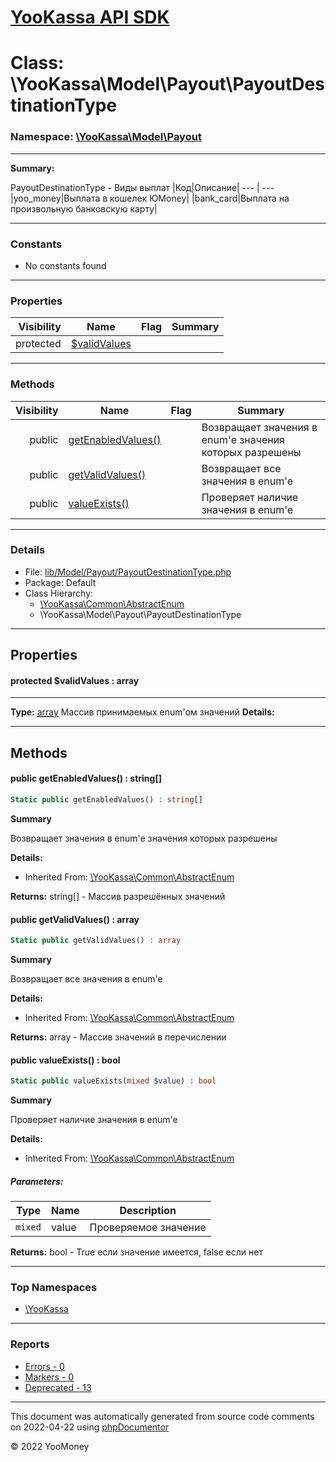 # [YooKassa API SDK](../home.md)

# Class: \YooKassa\Model\Payout\PayoutDestinationType
### Namespace: [\YooKassa\Model\Payout](../namespaces/yookassa-model-payout.md)
---
**Summary:**

PayoutDestinationType - Виды выплат
|Код|Описание|
--- | ---
|yoo_money|Выплата в кошелек ЮMoney|
|bank_card|Выплата на произвольную банковскую карту|


---
### Constants
* No constants found

---
### Properties
| Visibility | Name | Flag | Summary |
| ----------:| ---- | ---- | ------- |
| protected | [$validValues](../classes/YooKassa-Model-Payout-PayoutDestinationType.md#property_validValues) |  |  |

---
### Methods
| Visibility | Name | Flag | Summary |
| ----------:| ---- | ---- | ------- |
| public | [getEnabledValues()](../classes/YooKassa-Common-AbstractEnum.md#method_getEnabledValues) |  | Возвращает значения в enum'е значения которых разрешены |
| public | [getValidValues()](../classes/YooKassa-Common-AbstractEnum.md#method_getValidValues) |  | Возвращает все значения в enum'e |
| public | [valueExists()](../classes/YooKassa-Common-AbstractEnum.md#method_valueExists) |  | Проверяет наличие значения в enum'e |

---
### Details
* File: [lib/Model/Payout/PayoutDestinationType.php](../../lib/Model/Payout/PayoutDestinationType.php)
* Package: Default
* Class Hierarchy: 
  * [\YooKassa\Common\AbstractEnum](../classes/YooKassa-Common-AbstractEnum.md)
  * \YooKassa\Model\Payout\PayoutDestinationType

---
## Properties
<a name="property_validValues"></a>
#### protected $validValues : array
---
**Type:** <a href="../array"><abbr title="array">array</abbr></a>
Массив принимаемых enum&#039;ом значений
**Details:**



---
## Methods
<a name="method_getEnabledValues" class="anchor"></a>
#### public getEnabledValues() : string[]

```php
Static public getEnabledValues() : string[]
```

**Summary**

Возвращает значения в enum'е значения которых разрешены

**Details:**
* Inherited From: [\YooKassa\Common\AbstractEnum](../classes/YooKassa-Common-AbstractEnum.md)

**Returns:** string[] - Массив разрешённых значений


<a name="method_getValidValues" class="anchor"></a>
#### public getValidValues() : array

```php
Static public getValidValues() : array
```

**Summary**

Возвращает все значения в enum'e

**Details:**
* Inherited From: [\YooKassa\Common\AbstractEnum](../classes/YooKassa-Common-AbstractEnum.md)

**Returns:** array - Массив значений в перечислении


<a name="method_valueExists" class="anchor"></a>
#### public valueExists() : bool

```php
Static public valueExists(mixed $value) : bool
```

**Summary**

Проверяет наличие значения в enum'e

**Details:**
* Inherited From: [\YooKassa\Common\AbstractEnum](../classes/YooKassa-Common-AbstractEnum.md)

##### Parameters:
| Type | Name | Description |
| ---- | ---- | ----------- |
| <code lang="php">mixed</code> | value  | Проверяемое значение |

**Returns:** bool - True если значение имеется, false если нет



---

### Top Namespaces

* [\YooKassa](../namespaces/yookassa.md)

---

### Reports
* [Errors - 0](../reports/errors.md)
* [Markers - 0](../reports/markers.md)
* [Deprecated - 13](../reports/deprecated.md)

---

This document was automatically generated from source code comments on 2022-04-22 using [phpDocumentor](http://www.phpdoc.org/)

&copy; 2022 YooMoney